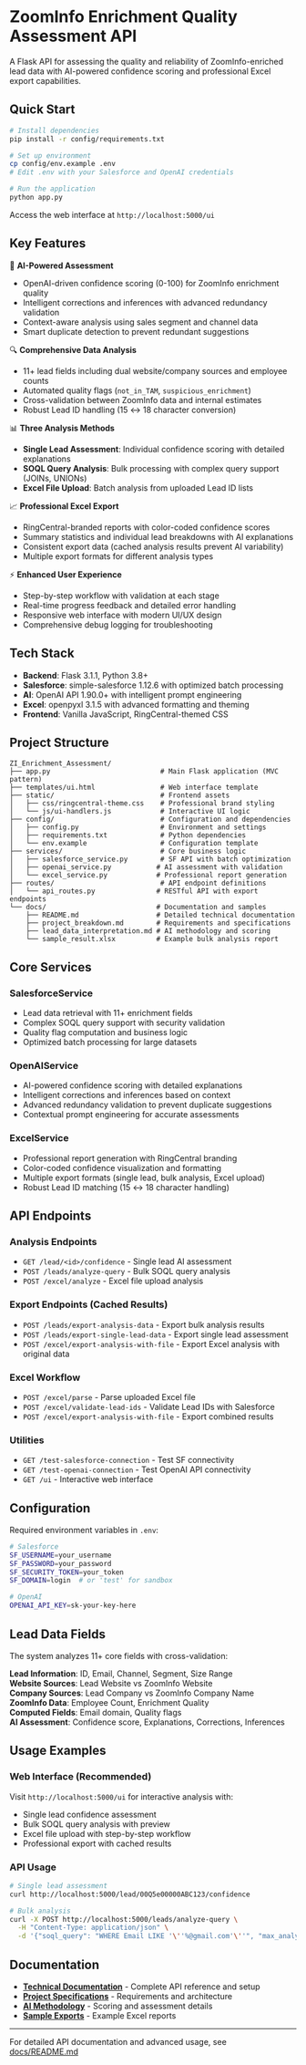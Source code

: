 # ZoomInfo Enrichment Quality Assessment API

A Flask API for assessing the quality and reliability of ZoomInfo-enriched lead data with AI-powered confidence scoring and professional Excel export capabilities.

## Quick Start

```bash
# Install dependencies
pip install -r config/requirements.txt

# Set up environment
cp config/env.example .env
# Edit .env with your Salesforce and OpenAI credentials

# Run the application
python app.py
```

Access the web interface at `http://localhost:5000/ui`

## Key Features

🧠 **AI-Powered Assessment**
- OpenAI-driven confidence scoring (0-100) for ZoomInfo enrichment quality
- Intelligent corrections and inferences with advanced redundancy validation
- Context-aware analysis using sales segment and channel data
- Smart duplicate detection to prevent redundant suggestions

🔍 **Comprehensive Data Analysis**
- 11+ lead fields including dual website/company sources and employee counts
- Automated quality flags (`not_in_TAM`, `suspicious_enrichment`)
- Cross-validation between ZoomInfo data and internal estimates
- Robust Lead ID handling (15 ↔ 18 character conversion)

📊 **Three Analysis Methods**
- **Single Lead Assessment**: Individual confidence scoring with detailed explanations
- **SOQL Query Analysis**: Bulk processing with complex query support (JOINs, UNIONs)
- **Excel File Upload**: Batch analysis from uploaded Lead ID lists

📈 **Professional Excel Export**
- RingCentral-branded reports with color-coded confidence scores
- Summary statistics and individual lead breakdowns with AI explanations
- Consistent export data (cached analysis results prevent AI variability)
- Multiple export formats for different analysis types

⚡ **Enhanced User Experience**
- Step-by-step workflow with validation at each stage
- Real-time progress feedback and detailed error handling
- Responsive web interface with modern UI/UX design
- Comprehensive debug logging for troubleshooting

## Tech Stack

- **Backend**: Flask 3.1.1, Python 3.8+
- **Salesforce**: simple-salesforce 1.12.6 with optimized batch processing
- **AI**: OpenAI API 1.90.0+ with intelligent prompt engineering
- **Excel**: openpyxl 3.1.5 with advanced formatting and theming
- **Frontend**: Vanilla JavaScript, RingCentral-themed CSS

## Project Structure

```
ZI_Enrichment_Assessment/
├── app.py                           # Main Flask application (MVC pattern)
├── templates/ui.html                # Web interface template
├── static/                          # Frontend assets
│   ├── css/ringcentral-theme.css    # Professional brand styling
│   └── js/ui-handlers.js            # Interactive UI logic
├── config/                          # Configuration and dependencies
│   ├── config.py                    # Environment and settings
│   ├── requirements.txt             # Python dependencies
│   └── env.example                  # Configuration template
├── services/                        # Core business logic
│   ├── salesforce_service.py        # SF API with batch optimization
│   ├── openai_service.py           # AI assessment with validation
│   └── excel_service.py            # Professional report generation
├── routes/                          # API endpoint definitions
│   └── api_routes.py               # RESTful API with export endpoints
└── docs/                           # Documentation and samples
    ├── README.md                   # Detailed technical documentation
    ├── project_breakdown.md        # Requirements and specifications
    ├── lead_data_interpretation.md # AI methodology and scoring
    └── sample_result.xlsx          # Example bulk analysis report
```

## Core Services

### SalesforceService
- Lead data retrieval with 11+ enrichment fields
- Complex SOQL query support with security validation
- Quality flag computation and business logic
- Optimized batch processing for large datasets

### OpenAIService  
- AI-powered confidence scoring with detailed explanations
- Intelligent corrections and inferences based on context
- Advanced redundancy validation to prevent duplicate suggestions
- Contextual prompt engineering for accurate assessments

### ExcelService
- Professional report generation with RingCentral branding
- Color-coded confidence visualization and formatting
- Multiple export formats (single lead, bulk analysis, Excel upload)
- Robust Lead ID matching (15 ↔ 18 character handling)

## API Endpoints

### Analysis Endpoints
- `GET /lead/<id>/confidence` - Single lead AI assessment
- `POST /leads/analyze-query` - Bulk SOQL query analysis  
- `POST /excel/analyze` - Excel file upload analysis

### Export Endpoints (Cached Results)
- `POST /leads/export-analysis-data` - Export bulk analysis results
- `POST /leads/export-single-lead-data` - Export single lead assessment
- `POST /excel/export-analysis-with-file` - Export Excel analysis with original data

### Excel Workflow
- `POST /excel/parse` - Parse uploaded Excel file
- `POST /excel/validate-lead-ids` - Validate Lead IDs with Salesforce
- `POST /excel/export-analysis-with-file` - Export combined results

### Utilities
- `GET /test-salesforce-connection` - Test SF connectivity
- `GET /test-openai-connection` - Test OpenAI API connectivity  
- `GET /ui` - Interactive web interface

## Configuration

Required environment variables in `.env`:

```bash
# Salesforce
SF_USERNAME=your_username
SF_PASSWORD=your_password
SF_SECURITY_TOKEN=your_token
SF_DOMAIN=login  # or 'test' for sandbox

# OpenAI
OPENAI_API_KEY=sk-your-key-here
```

## Lead Data Fields

The system analyzes 11+ core fields with cross-validation:

**Lead Information**: ID, Email, Channel, Segment, Size Range  
**Website Sources**: Lead Website vs ZoomInfo Website  
**Company Sources**: Lead Company vs ZoomInfo Company Name  
**ZoomInfo Data**: Employee Count, Enrichment Quality  
**Computed Fields**: Email domain, Quality flags  
**AI Assessment**: Confidence score, Explanations, Corrections, Inferences

## Usage Examples

### Web Interface (Recommended)
Visit `http://localhost:5000/ui` for interactive analysis with:
- Single lead confidence assessment
- Bulk SOQL query analysis with preview
- Excel file upload with step-by-step workflow
- Professional export with cached results

### API Usage
```bash
# Single lead assessment
curl http://localhost:5000/lead/00Q5e00000ABC123/confidence

# Bulk analysis  
curl -X POST http://localhost:5000/leads/analyze-query \
  -H "Content-Type: application/json" \
  -d '{"soql_query": "WHERE Email LIKE '\''%@gmail.com'\''", "max_analyze": 10}'
```

## Documentation

- **[Technical Documentation](docs/README.md)** - Complete API reference and setup
- **[Project Specifications](docs/project_breakdown.md)** - Requirements and architecture
- **[AI Methodology](docs/lead_data_interpretation.md)** - Scoring and assessment details  
- **[Sample Exports](docs/sample_result.xlsx)** - Example Excel reports

---

For detailed API documentation and advanced usage, see [docs/README.md](docs/README.md) 